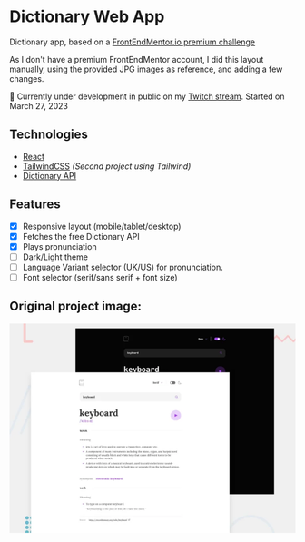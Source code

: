 # Dictionary Web App

Dictionary app, based on a [FrontEndMentor.io premium challenge](https://www.frontendmentor.io/challenges/dictionary-web-app-h5wwnyuKFL)

As I don't have a premium FrontEndMentor account, I did this layout manually, using the provided JPG images as reference, and adding a few changes.

👷 Currently under development in public on my [Twitch stream](https://www.twitch.tv/matiasbaldanza). Started on March 27, 2023

## Technologies

- [React](https://react.dev/)
- [TailwindCSS](https://tailwindcss.com/) _(Second project using Tailwind)_
- [Dictionary API](https://dictionaryapi.dev/)

## Features

- [x] Responsive layout (mobile/tablet/desktop)
- [x] Fetches the free Dictionary API
- [x] Plays pronunciation
- [ ] Dark/Light theme
- [ ] Language Variant selector (UK/US) for pronunciation.
- [ ] Font selector (serif/sans serif + font size)

## Original project image:

![Original project image](./docs/vccuroyji9nqbuffdch6.webp)
